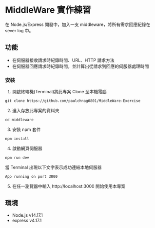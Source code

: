 # MiddleWare 實作練習

在 Node.js/Express 開發中，加入一支 middleware，將所有需求回應紀錄在 sever log 中。

## 功能

- 在伺服器接收請求時紀錄時間、URL、HTTP 請求方法
- 在伺服器回應請求時紀錄時間，並計算出從請求到回應的伺服器處理時間

### 安裝

1. 開啟終端機(Terminal)將此專案 Clone 至本機電腦

```
git clone https://github.com/paulchnag0801/MiddleWare-Exercise
```

2. 進入存放此專案的資料夾

```
cd middleware
```

3. 安裝 npm 套件

```
npm install
```

4. 啟動網頁伺服器

```
npm run dev
```

當 Terminal 出現以下文字表示成功連結本地伺服器

```
App running on port 3000
```

5. 在任一瀏覽器中輸入 http://localhost:3000 開始使用本專案

## 環境

- Node.js v14.17.1
- express v4.17.1

